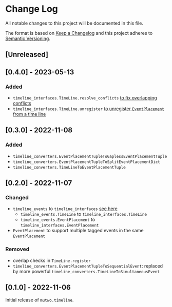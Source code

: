 # Change Log

All notable changes to this project will be documented in this file.

The format is based on [Keep a Changelog](http://keepachangelog.com/)
and this project adheres to [Semantic Versioning](http://semver.org/).

## [Unreleased]


## [0.4.0] - 2023-05-13

### Added
- `timeline_interfaces.TimeLine.resolve_conflicts` [to fix overlapping conflicts](https://github.com/mutwo-org/mutwo.timeline/commit/4e0153851cd7a51daa9b3530acfed53b18c422be)
- `timeline_interfaces.TimeLine.unregister` [to unregister `EventPlacement` from a time line](https://github.com/mutwo-org/mutwo.timeline/commit/17f42450a45baca0115f5f3b2b06ad5e765d31c4)


## [0.3.0] - 2022-11-08

### Added
- `timeline_converters.EventPlacementTupleToGaplessEventPlacementTuple`
- `timeline_converters.EventPlacementTupleToSplitEventPlacementDict`
- `timeline_converters.TimeLineToEventPlacementTuple`


## [0.2.0] - 2022-11-07

### Changed
- `timeline_events` to `timeline_interfaces` [see here](ab2cb2bbc086014eb9b60db26679409a36142d68)
    - `timeline_events.TimeLine` to `timeline_interfaces.TimeLine`
    - `timeline_events.EventPlacement` to `timeline_interfaces.EventPlacement`
- `EventPlacement` to support multiple tagged events in the same `EventPlacement`

### Removed
- overlap checks in `TimeLine.register`
- `timeline_converters.EventPlacementTupleToSequentialEvent`: replaced by more powerful `timeline_converters.TimeLineToSimultaneousEvent`


## [0.1.0] - 2022-11-06

Initial release of `mutwo.timeline`.
